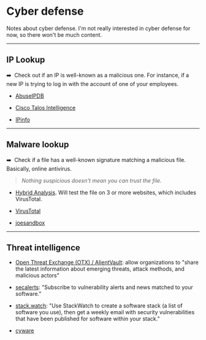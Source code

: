 # Cyber defense

Notes about cyber defense. I'm not really interested in cyber defense for now, so there won't be much content.

<hr class="sep-both">

## IP Lookup

<div class="row row-cols-md-2"><div class="align-self-center">

➡️&nbsp; Check out if an IP is well-known as a malicious one. For instance, if a new IP is trying to log in with the account of one of your employees.
</div><div>

* [AbuseIPDB](https://www.abuseipdb.com/)

* [Cisco Talos Intelligence](https://talosintelligence.com/)

* [IPinfo](https://ipinfo.io/)
</div></div>

<hr class="sep-both">

## Malware lookup

<div class="row row-cols-md-2"><div class="align-self-center">

➡️&nbsp; Check if a file has a well-known signature matching a malicious file. Basically, online antivirus.

> *Nothing suspicious doesn't mean you can trust the file.*
</div><div>

* [Hybrid Analysis](https://www.hybrid-analysis.com/). Will test the file on 3 or more websites, which includes VirusTotal.

* [VirusTotal](https://www.virustotal.com/gui/home/upload)

* [joesandbox](https://www.joesandbox.com/)
</div></div>

<hr class="sep-both">

## Threat intelligence

<div class="row row-cols-md-2"><div>

* [Open Threat Exchange (OTX) / AlientVault](https://otx.alienvault.com/): allow organizations to "share the latest information about emerging threats, attack methods, and malicious actors"

* [secalerts](https://secalerts.co/): "Subscribe to vulnerability alerts and news matched to your software."
</div><div>

* [stack.watch](https://stack.watch/): "Use StackWatch to create a software stack (a list of software you use), then get a weekly email with security vulnerabilities that have been published for software within your stack."

* [cyware](https://cyware.com/)
</div></div>